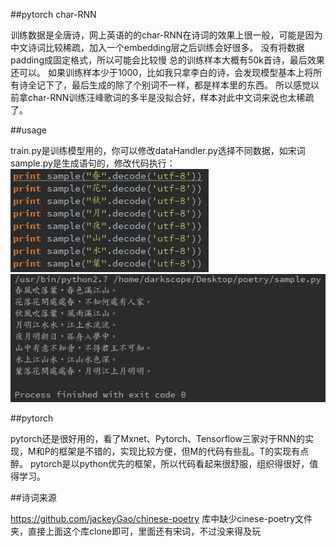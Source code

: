 ##pytorch char-RNN

训练数据是全唐诗，网上英语的的char-RNN在诗词的效果上很一般，可能是因为中文诗词比较稀疏，加入一个embedding层之后训练会好很多。
没有将数据padding成固定格式，所以可能会比较慢
总的训练样本大概有50k首诗，最后效果还可以。
如果训练样本少于1000，比如我只拿李白的诗，会发现模型基本上将所有诗全记下了，最后生成的除了个别词不一样，都是样本里的东西。
所以感觉以前拿char-RNN训练汪峰歌词的多半是没拟合好，样本对此中文词来说也太稀疏了。

##usage

train.py是训练模型用的，你可以修改dataHandler.py选择不同数据，如宋词
sample.py是生成语句的，修改代码执行：
![sample](./sample.png)
![result](./result.png)

##pytorch

pytorch还是很好用的，看了Mxnet、Pytorch、Tensorflow三家对于RNN的实现，M和P的框架是不错的，实现比较方便，但M的代码有些乱。T的实现有点醉。
pytorch是以python优先的框架，所以代码看起来很舒服，组织得很好，值得学习。

##诗词来源

https://github.com/jackeyGao/chinese-poetry
库中缺少cinese-poetry文件夹，直接上面这个库clone即可，里面还有宋词，不过没来得及玩
